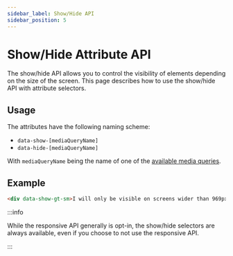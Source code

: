 ```yaml
---
sidebar_label: Show/Hide API
sidebar_position: 5
---
```


# Show/Hide Attribute API

The show/hide API allows you to control the visibility of elements depending on the size of the screen.
This page describes how to use the show/hide API with attribute selectors. 

## Usage

The attributes have the following naming scheme:

* `data-show-[mediaQueryName]`
* `data-hide-[mediaQueryName]`

With `mediaQueryName` being the name of one of the [available media queries](../responsive#media-queries).

## Example

```html
<div data-show-gt-sm>I will only be visible on screens wider than 969px.</div>
```

:::info

While the responsive API generally is opt-in, the show/hide selectors are always available, even if you choose to not use the responsive API.

:::